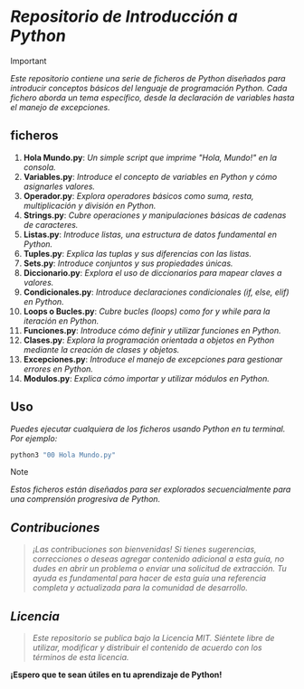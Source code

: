<!-- Autor: Daniel Benjamin Perez Morales -->
<!-- GitHub: https://github.com/DanielPerezMoralesDev13 -->
<!-- Correo electrónico: danielperezdev@proton.me  -->
# **_Repositorio de Introducción a Python_**

> [!IMPORTANT]
> _Este repositorio contiene una serie de ficheros de Python diseñados para introducir conceptos básicos del lenguaje de programación Python. Cada fichero aborda un tema específico, desde la declaración de variables hasta el manejo de excepciones._

## ficheros

1. **Hola Mundo.py**: _Un simple script que imprime "Hola, Mundo!" en la consola._
2. **Variables.py**: _Introduce el concepto de variables en Python y cómo asignarles valores._
3. **Operador.py**: _Explora operadores básicos como suma, resta, multiplicación y división en Python._
4. **Strings.py**: _Cubre operaciones y manipulaciones básicas de cadenas de caracteres._
5. **Listas.py**: _Introduce listas, una estructura de datos fundamental en Python._
6. **Tuples.py**: _Explica las tuplas y sus diferencias con las listas._
7. **Sets.py**: _Introduce conjuntos y sus propiedades únicas._
8. **Diccionario.py**: _Explora el uso de diccionarios para mapear claves a valores._
9. **Condicionales.py**: _Introduce declaraciones condicionales (if, else, elif) en Python._
10. **Loops o Bucles.py**: _Cubre bucles (loops) como for y while para la iteración en Python._
11. **Funciones.py**: _Introduce cómo definir y utilizar funciones en Python._
12. **Clases.py**: _Explora la programación orientada a objetos en Python mediante la creación de clases y objetos._
13. **Excepciones.py**: _Introduce el manejo de excepciones para gestionar errores en Python._
14. **Modulos.py**: _Explica cómo importar y utilizar módulos en Python._

## **Uso**

_Puedes ejecutar cualquiera de los ficheros usando Python en tu terminal. Por ejemplo:_

```bash
python3 "00 Hola Mundo.py"
```

> [!NOTE]
> _Estos ficheros están diseñados para ser explorados secuencialmente para una comprensión progresiva de Python._

## ***Contribuciones***

> *¡Las contribuciones son bienvenidas! Si tienes sugerencias, correcciones o deseas agregar contenido adicional a esta guía, no dudes en abrir un problema o enviar una solicitud de extracción. Tu ayuda es fundamental para hacer de esta guía una referencia completa y actualizada para la comunidad de desarrollo.*

## ***Licencia***

> *Este repositorio se publica bajo la Licencia MIT. Siéntete libre de utilizar, modificar y distribuir el contenido de acuerdo con los términos de esta licencia.*

**¡Espero que te sean útiles en tu aprendizaje de Python!**
